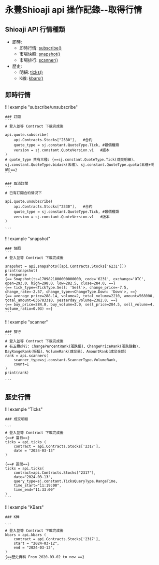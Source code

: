 # 永豐Shioaji api 操作記錄--取得行情


## Shioaji API 行情種類

- 即時: 
    - 即時行情: <a href="https://sinotrade.github.io/tutor/market_data/streaming/stocks/" target="_blank">subscribe()</a>
    - 市場快照: <a href="https://sinotrade.github.io/tutor/market_data/snapshot/" target="_blank">snapshot()</a>
    - 市場排行: <a href="https://sinotrade.github.io/tutor/market_data/scanners/" target="_blank">scanner()</a>
- 歷史:
    - 明細: <a href="https://sinotrade.github.io/tutor/market_data/streaming/historical/" target="_blank">ticks()</a>
    - K線: <a href="https://sinotrade.github.io/tutor/market_data/streaming/historical/" target="_blank">kbars()</a>


## 即時行情

!!! example "subscribe/unsubscribe"

    ### 訂閱
    ```
    # 登入並等 Contract 下載完成後

    api.quote.subscribe(
        api.Contracts.Stocks["2330"],   #合約
        quote_type = sj.constant.QuoteType.Tick, #報價種類
        version = sj.constant.QuoteVersion.v1   #版本
    )
    # quote_type 共有三種: {==sj.constant.QuoteType.Tick(成交明細)、sj.constant.QuoteType.bidask(五檔)、sj.constant.QuoteType.quota(五檔+明細)==}
    ```

    ### 取消訂閱
    ```
    # 已有訂閱合約情況下

    api.quote.unsubscribe(
        api.Contracts.Stocks["2330"],   #合約
        quote_type = sj.constant.QuoteType.Tick, #報價種類
        version = sj.constant.QuoteVersion.v1   #版本
    )
    
    ```
    
!!! example "snapshot"

    ### 快照
    ```
    # 登入並等 Contract 下載完成後

    snapshot = api.snapshots([api.Contracts.Stocks['6231']])
    print(snapshot)
    # response
    {== Snapshot(ts=1709821800000000000, code='6231', exchange='OTC', open=293.0, high=298.0, low=282.5, close=284.0, ==}
    {== tick_type=<TickType.Sell: 'Sell'>, change_price=-7.5, change_rate=-2.57, change_type=<ChangeType.Down: 'Down'>, ==}
    {== average_price=288.14, volume=2, total_volume=2210, amount=568000, total_amount=636783310, yesterday_volume=2382.0, ==}
    {== buy_price=284.0, buy_volume=3.0, sell_price=284.5, sell_volume=4, volume_ratio=0.93) ==}
    ```

!!! example "scanner"

    ### 排行
    ```
    # 登入並等 Contract 下載完成後
    # 有五種排行: ChangePercentRank(漲跌幅)、ChangePriceRank(漲跌點數)、DayRangeRank(振幅)、VolumeRank(成交量)、AmountRank(成交金額)
    rank = api.scanners(
        scanner_type=sj.constant.ScannerType.VolumeRank,
        count=1
    )
    print(rank)
    
    ```


## 歷史行情

!!! example "Ticks"

    ### 成交明細

    ```
    # 登入並等 Contract 下載完成後
    {==# 當日==}
    ticks = api.ticks (
        contract = api.Contracts.Stocks['2317'],
        date = "2024-03-13"
    )

    {==# 區間==}
    ticks = api.ticks(
        contract=api.Contracts.Stocks["2317"], 
        date="2024-03-13",
        query_type=sj.constant.TicksQueryType.RangeTime,
        time_start="11:19:00",
        time_end="11:33:00"
    )
    ```


!!! example "KBars"

    ### K棒

    ```
    # 登入並等 Contract 下載完成後
    kbars = api.kbars (
        contract = api.Contracts.Stocks['2317'],
        start = "2024-03-12",
        end = "2024-03-13",
    )
    {==歷史資料 From 2020-03-02 to now ==}
    ```
